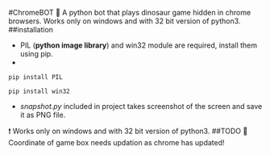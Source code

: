 #ChromeBOT
:frog: A python bot that plays dinosaur game hidden in chrome browsers.
Works only on windows and with 32 bit version of python3.
##installation
* PIL (**python image library**) and win32 module are required, install them using pip.
* 
 ```
 pip install PIL
 
 pip install win32
 ```
* *snapshot.py* included in project takes screenshot of the screen and save it as PNG file.

:heavy_exclamation_mark: Works only on windows and with 32 bit version of python3.
##TODO :older_man:
Coordinate of game box needs updation as chrome has updated!
